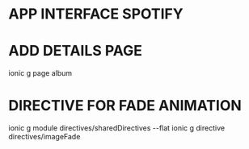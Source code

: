 # APP INTERFACE SPOTIFY

# ADD DETAILS PAGE

ionic g page album

# DIRECTIVE FOR FADE ANIMATION

ionic g module directives/sharedDirectives --flat
ionic g directive directives/imageFade
